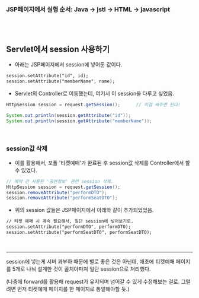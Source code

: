 ### JSP페이지에서 실행 순서: Java → jstl → HTML → javascript

<br><br>

## Servlet에서 session 사용하기

- 아래는 JSP페이지에서 session에 넣어둔 값이다.

```jsp
session.setAttribute("id", id);
session.setAttribute("memberName", name);
```

- Servlet의 Controller로 이동했는데, 여기서 이 session을 다루고 싶었음.

```java
HttpSession session = request.getSession();      // 이걸 써주면 된다!

System.out.println(session.getAttribute("id"));
System.out.println(session.getAttribute("memberName"));
```

<br>

### session값 삭제

- 이를 활용해서, 포폴 '티켓예매'가 완료된 후 session값 삭제를 Controller에서 할 수 있었다.

```java
// 예약 간 사용된 '공연정보' 관련 session 삭제.
HttpSession session = request.getSession();
session.removeAttribute("performDTO");
session.removeAttribute("performSeatDTO");
```

- 위의 session 값들은 JSP페이지에서 아래와 같이 추가되었었음.

```jsp
// 티켓 예매 시 계속 필요해서, 일단 session에 넣어보기로.
session.setAttribute("performDTO", performDTO);
session.setAttribute("performSeatDTO", performSeatDTO);
```

<br>

---

session에 넣는게 서버 과부하 때문에 별로 좋은 것은 아닌데, 애초에 티켓예매 페이지를 5개로 나눠 설계한 것이 골치아파져 일단 session으로 처리했다.

(나중에 forward를 활용해 request가 유지되며 넘어갈 수 있게 수정해보는 걸로. 그럴려면 먼저 티켓예매 페이지를 한 페이지로 통일해야할 듯.)

